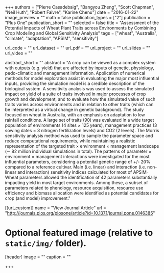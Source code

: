 +++
authors = ["Pierre Casadebaig", "Bangyou Zheng", "Scott Chapman", "Neil Huth", "Robert Faivre", "Karine Chenu"]
date = "2016-01-22"
image_preview = ""
math = false
publication_types = ["2"]
publication = "Plus One"
publication_short = ""
selected = false
title = "Assessment of the Potential Impacts of Wheat Plant Traits across Environments by Combining Crop Modeling and Global Sensitivity Analysis"
tags = ["wheat", "Australia", "climate", "adaptation", "APSIM", "sensitivity"]


url_code = ""
url_dataset = ""
url_pdf = ""
url_project = ""
url_slides = ""
url_video = ""

abstract_short = ""
abstract = "A crop can be viewed as a complex system with outputs (e.g. yield) that are affected by inputs of genetic, physiology, pedo-climatic and management information. Application of numerical methods for model exploration assist in evaluating the major most influential inputs, providing the simulation model is a credible description of the biological system. A sensitivity analysis was used to assess the simulated impact on yield of a suite of traits involved in major processes of crop growth and development, and to evaluate how the simulated value of such traits varies across environments and in relation to other traits (which can be interpreted as a virtual change in genetic background). The study focused on wheat in Australia, with an emphasis on adaptation to low rainfall conditions. A large set of traits (90) was evaluated in a wide target population of environments (4 sites × 125 years), management practices (3 sowing dates × 3 nitrogen fertilization levels) and CO2 (2 levels). The Morris sensitivity analysis method was used to sample the parameter space and reduce computational requirements, while maintaining a realistic representation of the targeted trait × environment × management landscape (∼ 82 million individual simulations in total). The patterns of parameter × environment × management interactions were investigated for the most influential parameters, considering a potential genetic range of +/- 20% compared to a reference cultivar. Main (i.e. linear) and interaction (i.e. non-linear and interaction) sensitivity indices calculated for most of APSIM-Wheat parameters allowed the identification of 42 parameters substantially impacting yield in most target environments. Among these, a subset of parameters related to phenology, resource acquisition, resource use efficiency and biomass allocation were identified as potential candidates for crop (and model) improvement."



[[url_custom]]
name = "View Journal Article"
url = "http://journals.plos.org/plosone/article?id=10.1371/journal.pone.0146385"

# Optional featured image (relative to `static/img/` folder).
[header]
image = ""
caption = ""

+++
